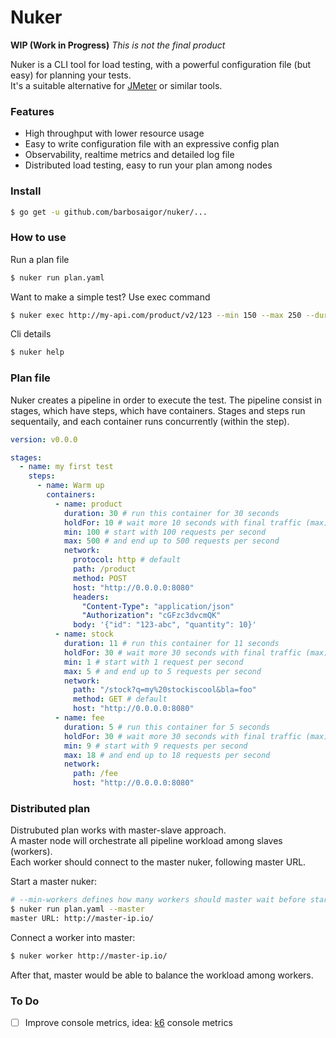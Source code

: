 # Nuker

**WIP (Work in Progress)**  _This is not the final product_    

Nuker is a CLI tool for load testing, with a powerful configuration file (but easy) for planning your tests.   
It's a suitable alternative for [JMeter](https://jmeter.apache.org/) or similar tools.  

### Features  
* High throughput with lower resource usage   
* Easy to write configuration file with an expressive config plan   
* Observability, realtime metrics and detailed log file  
* Distributed load testing, easy to run your plan among nodes   

### Install  
```sh
$ go get -u github.com/barbosaigor/nuker/...  
```

### How to use  
Run a plan file  
```sh
$ nuker run plan.yaml  
```  

Want to make a simple test? Use exec command  
```sh
$ nuker exec http://my-api.com/product/v2/123 --min 150 --max 250 --duration 10
```  

Cli details  
```sh
$ nuker help
```

### Plan file  
Nuker creates a pipeline in order to execute the test. 
The pipeline consist in stages, which have steps, which have containers. Stages and steps run sequentaily, and each container runs concurrently (within the step).  

```yaml
version: v0.0.0

stages:
  - name: my first test 
    steps:
      - name: Warm up
        containers:
          - name: product
            duration: 30 # run this container for 30 seconds
            holdFor: 10 # wait more 10 seconds with final traffic (max)
            min: 100 # start with 100 requests per second
            max: 500 # and end up to 500 requests per second
            network:
              protocol: http # default
              path: /product
              method: POST
              host: "http://0.0.0.0:8080"
              headers:
                "Content-Type": "application/json"
                "Authorization": "cGFzc3dvcmQK"
              body: '{"id": "123-abc", "quantity": 10}'
          - name: stock
            duration: 11 # run this container for 11 seconds
            holdFor: 30 # wait more 30 seconds with final traffic (max)
            min: 1 # start with 1 request per second
            max: 5 # and end up to 5 requests per second
            network:
              path: "/stock?q=my%20stockiscool&bla=foo"
              method: GET # default
              host: "http://0.0.0.0:8080"
          - name: fee
            duration: 5 # run this container for 5 seconds
            holdFor: 30 # wait more 30 seconds with final traffic (max)
            min: 9 # start with 9 requests per second
            max: 18 # and end up to 18 requests per second
            network:
              path: /fee
              host: "http://0.0.0.0:8080"
```

### Distributed plan 
Distrubuted plan works with master-slave approach.  
A master node will orchestrate all pipeline workload among slaves (workers).  
Each worker should connect to the master nuker, following master URL.   

Start a master nuker:  
```sh
# --min-workers defines how many workers should master wait before start pipeline (default 1)
$ nuker run plan.yaml --master
master URL: http://master-ip.io/
```

Connect a worker into master:  
```sh
$ nuker worker http://master-ip.io/ 
```  

After that, master would be able to balance the workload among workers.  

### To Do
- [ ] Improve console metrics, idea: [k6](https://k6.io/) console metrics  
